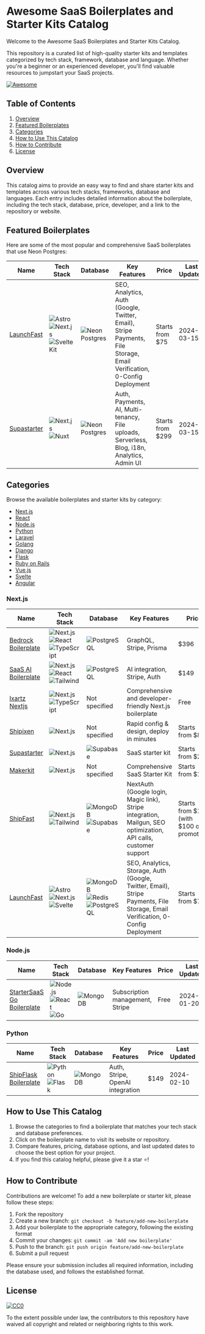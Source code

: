 # Awesome SaaS Boilerplates and Starter Kits Catalog

Welcome to the Awesome SaaS Boilerplates and Starter Kits Catalog.

This repository is a curated list of high-quality starter kits and templates categorized by tech stack, framework, database and language. Whether you're a beginner or an experienced developer, you'll find valuable resources to jumpstart your SaaS projects.

[![Awesome](https://awesome.re/badge.svg)](https://awesome.re)

## Table of Contents
1. [Overview](#overview)
2. [Featured Boilerplates](#featured-boilerplates)
3. [Categories](#categories)
4. [How to Use This Catalog](#how-to-use-this-catalog)
5. [How to Contribute](#how-to-contribute)
6. [License](#license)

## Overview

This catalog aims to provide an easy way to find and share starter kits and templates across various tech stacks, frameworks, database and languages. Each entry includes detailed information about the boilerplate, including the tech stack, database, price, developer, and a link to the repository or website.

## Featured Boilerplates

Here are some of the most popular and comprehensive SaaS boilerplates that use Neon Postgres:

| Name | Tech Stack | Database | Key Features | Price | Last Updated |
|------|------------|----------|--------------|-------|--------------|
| [LaunchFast](https://www.launchfa.st/) | ![Astro](https://img.shields.io/badge/Astro-FF5D01?style=flat-square&logo=astro) ![Next.js](https://img.shields.io/badge/Next.js-000000?style=flat-square&logo=next.js) ![SvelteKit](https://img.shields.io/badge/SvelteKit-FF3E00?style=flat-square&logo=svelte) | ![Neon Postgres](https://img.shields.io/badge/Neon%20Postgres-336791?style=flat-square&logo=postgresql) | SEO, Analytics, Auth (Google, Twitter, Email), Stripe Payments, File Storage, Email Verification, 0-Config Deployment | Starts from $75 | 2024-03-15 |
| [Supastarter](https://supastarter.dev/) | ![Next.js](https://img.shields.io/badge/Next.js-000000?style=flat-square&logo=next.js) ![Nuxt](https://img.shields.io/badge/Nuxt-00DC82?style=flat-square&logo=nuxt.js) | ![Neon Postgres](https://img.shields.io/badge/Neon%20Postgres-336791?style=flat-square&logo=postgresql) | Auth, Payments, AI, Multi-tenancy, File uploads, Serverless, Blog, i18n, Analytics, Admin UI | Starts from $299 | 2024-03-15 |

## Categories

Browse the available boilerplates and starter kits by category:

- [Next.js](#nextjs)
- [React](#react)
- [Node.js](#nodejs)
- [Python](#python)
- [Laravel](#laravel)
- [Golang](#golang)
- [Django](#django)
- [Flask](#flask)
- [Ruby on Rails](#ruby-on-rails)
- [Vue.js](#vuejs)
- [Svelte](#svelte)
- [Angular](#angular)

### Next.js

| Name | Tech Stack | Database | Key Features | Price | Last Updated |
|------|------------|----------|--------------|-------|--------------|
| [Bedrock Boilerplate](https://bedrock.mxstbr.com) | ![Next.js](https://img.shields.io/badge/Next.js-000000?style=flat-square&logo=next.js) ![React](https://img.shields.io/badge/React-61DAFB?style=flat-square&logo=react) ![TypeScript](https://img.shields.io/badge/TypeScript-3178C6?style=flat-square&logo=typescript) | ![PostgreSQL](https://img.shields.io/badge/PostgreSQL-336791?style=flat-square&logo=postgresql) | GraphQL, Stripe, Prisma | $396 | 2024-03-01 |
| [SaaS AI Boilerplate](https://www.saasai.dev) | ![Next.js](https://img.shields.io/badge/Next.js-000000?style=flat-square&logo=next.js) ![React](https://img.shields.io/badge/React-61DAFB?style=flat-square&logo=react) ![Tailwind](https://img.shields.io/badge/Tailwind-38B2AC?style=flat-square&logo=tailwind-css) | ![PostgreSQL](https://img.shields.io/badge/PostgreSQL-336791?style=flat-square&logo=postgresql) | AI integration, Stripe, Auth | $149 | 2024-02-15 |
| [Ixartz Nextjs](https://github.com/ixartz/Next-js-Boilerplate) | ![Next.js](https://img.shields.io/badge/Next.js-000000?style=flat-square&logo=next.js) ![TypeScript](https://img.shields.io/badge/TypeScript-3178C6?style=flat-square&logo=typescript) | Not specified | Comprehensive and developer-friendly Next.js boilerplate | Free | 2024-03-15 |
| [Shipixen](https://shipixen.com) | ![Next.js](https://img.shields.io/badge/Next.js-000000?style=flat-square&logo=next.js) | Not specified | Rapid config & design, deploy in minutes | Starts from $87 | 2024-03-15 |
| [Supastarter](https://supastarter.dev) | ![Next.js](https://img.shields.io/badge/Next.js-000000?style=flat-square&logo=next.js) | ![Supabase](https://img.shields.io/badge/Supabase-3ECF8E?style=flat-square&logo=supabase) | SaaS starter kit | Starts from $299 | 2024-03-15 |
| [Makerkit](https://makerkit.dev) | ![Next.js](https://img.shields.io/badge/Next.js-000000?style=flat-square&logo=next.js) | Not specified | Comprehensive SaaS Starter Kit | Starts from $199 | 2024-03-15 |
| [ShipFast](https://shipfa.st/) | ![Next.js](https://img.shields.io/badge/Next.js-000000?style=flat-square&logo=next.js) ![Tailwind](https://img.shields.io/badge/Tailwind-38B2AC?style=flat-square&logo=tailwind-css) | ![MongoDB](https://img.shields.io/badge/MongoDB-47A248?style=flat-square&logo=mongodb) ![Supabase](https://img.shields.io/badge/Supabase-3ECF8E?style=flat-square&logo=supabase) | NextAuth (Google login, Magic link), Stripe integration, Mailgun, SEO optimization, API calls, customer support | Starts from $169 (with $100 off promotion) | 2024-03-15 |
| [LaunchFast](https://www.launchfa.st/) | ![Astro](https://img.shields.io/badge/Astro-FF5D01?style=flat-square&logo=astro) ![Next.js](https://img.shields.io/badge/Next.js-000000?style=flat-square&logo=next.js) ![Svelte](https://img.shields.io/badge/SvelteKit-FF3E00?style=flat-square&logo=svelte) | ![MongoDB](https://img.shields.io/badge/MongoDB-47A248?style=flat-square&logo=mongodb) ![Redis](https://img.shields.io/badge/Redis-DC382D?style=flat-square&logo=redis) ![PostgreSQL](https://img.shields.io/badge/PostgreSQL-336791?style=flat-square&logo=postgresql) | SEO, Analytics, Storage, Auth (Google, Twitter, Email), Stripe Payments, File Storage, Email Verification, 0-Config Deployment | Starts from $75 | 2024-03-15 |

### Node.js

| Name | Tech Stack | Database | Key Features | Price | Last Updated |
|------|------------|----------|--------------|-------|--------------|
| [StarterSaaS Go Boilerplate](https://www.startersaas.com) | ![Node.js](https://img.shields.io/badge/Node.js-339933?style=flat-square&logo=node.js) ![React](https://img.shields.io/badge/React-61DAFB?style=flat-square&logo=react) ![Go](https://img.shields.io/badge/Go-00ADD8?style=flat-square&logo=go) | ![MongoDB](https://img.shields.io/badge/MongoDB-47A248?style=flat-square&logo=mongodb) | Subscription management, Stripe | Free | 2024-01-20 |

### Python

| Name | Tech Stack | Database | Key Features | Price | Last Updated |
|------|------------|----------|--------------|-------|--------------|
| [ShipFlask Boilerplate](https://shipflask.com) | ![Python](https://img.shields.io/badge/Python-3776AB?style=flat-square&logo=python) ![Flask](https://img.shields.io/badge/Flask-000000?style=flat-square&logo=flask) | ![MongoDB](https://img.shields.io/badge/MongoDB-47A248?style=flat-square&logo=mongodb) | Auth, Stripe, OpenAI integration | $149 | 2024-02-10 |


## How to Use This Catalog

1. Browse the categories to find a boilerplate that matches your tech stack and database preferences.
2. Click on the boilerplate name to visit its website or repository.
3. Compare features, pricing, database options, and last updated dates to choose the best option for your project.
4. If you find this catalog helpful, please give it a star ⭐️!

## How to Contribute

Contributions are welcome! To add a new boilerplate or starter kit, please follow these steps:

1. Fork the repository
2. Create a new branch: `git checkout -b feature/add-new-boilerplate`
3. Add your boilerplate to the appropriate category, following the existing format
4. Commit your changes: `git commit -am 'Add new boilerplate'`
5. Push to the branch: `git push origin feature/add-new-boilerplate`
6. Submit a pull request

Please ensure your submission includes all required information, including the database used, and follows the established format.

## License

[![CC0](https://licensebuttons.net/p/zero/1.0/88x31.png)](https://creativecommons.org/publicdomain/zero/1.0/)

To the extent possible under law, the contributors to this repository have waived all copyright and related or neighboring rights to this work.